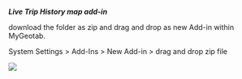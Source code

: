 ***Live Trip History map add-in***

download the folder as zip and drag and drop as new Add-in within MyGeotab.

System Settings > Add-Ins > New Add-in > drag and drop zip file

![](gif7.gif)


